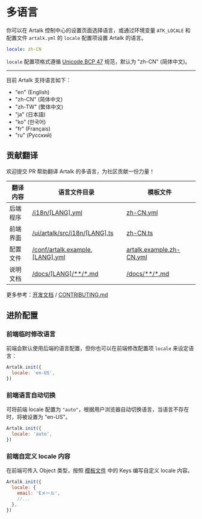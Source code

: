 # 多语言

你可以在 Artalk 控制中心的设置页面选择语言，或通过环境变量 `ATK_LOCALE` 和配置文件 `artalk.yml` 的 `locale` 配置项设置 Artalk 的语言。

```yml
locale: zh-CN
```

`locale` 配置项格式遵循 [Unicode BCP 47](https://www.techonthenet.com/js/language_tags.php) 规范，默认为 "zh-CN" (简体中文)。

---

目前 Artalk 支持语言如下：

- "en" (English)
- "zh-CN" (简体中文)
- "zh-TW" (繁体中文)
- "ja" (日本語)
- "ko" (한국어)
- "fr" (Français)
- "ru" (Русский)

## 贡献翻译

欢迎提交 PR 帮助翻译 Artalk 的多语言，为社区贡献一份力量！

| 翻译内容 | 语言文件目录                                                                                       | 模板文件                                                                                                 |
| -------- | -------------------------------------------------------------------------------------------------- | -------------------------------------------------------------------------------------------------------- |
| 后端程序 | [/i18n/[LANG].yml](https://github.com/ArtalkJS/Artalk/tree/master/i18n)                            | [zh-CN.yml](https://github.com/ArtalkJS/Artalk/blob/master/i18n/zh-CN.yml)                               |
| 前端界面 | [/ui/artalk/src/i18n/[LANG].ts](https://github.com/ArtalkJS/Artalk/tree/master/ui/artalk/src/i18n) | [zh-CN.ts](https://github.com/ArtalkJS/Artalk/blob/master/ui/artalk/src/i18n/zh-CN.ts)                   |
| 配置文件 | [/conf/artalk.example.[LANG].yml](https://github.com/ArtalkJS/Artalk/tree/master/conf)             | [artalk.example.zh-CN.yml](https://github.com/ArtalkJS/Artalk/blob/master/conf/artalk.example.zh-CN.yml) |
| 说明文档 | [/docs/[LANG]/\*\*/\*.md](https://github.com/ArtalkJS/Artalk/tree/master/docs)                      | [/docs/\*\*/\*.md](https://github.com/ArtalkJS/Artalk/tree/master/docs)                                   |

更多参考：[开发文档](../../develop/index.md) / [CONTRIBUTING.md](https://github.com/ArtalkJS/Artalk/blob/master/CONTRIBUTING.md#translation)

## 进阶配置

### 前端临时修改语言

前端会默认使用后端的语言配置，但你也可以在前端修改配置项 `locale` 来设定语言：

```js
Artalk.init({
  locale: 'en-US',
})
```

### 前端语言自动切换

可将前端 locale 配置为 `"auto"`，根据用户浏览器自动切换语言，当语言不存在时，将被设置为 "en-US"。

```js
Artalk.init({
  locale: 'auto',
})
```

### 前端自定义 locale 内容

在前端可传入 Object 类型，按照 [模板文件](https://github.com/ArtalkJS/Artalk/blob/master/ui/artalk/src/i18n/zh-CN.ts) 中的 Keys 编写自定义 locale 内容。

```js
Artalk.init({
  locale: {
    email: 'Eメール',
    //...
  },
})
```
